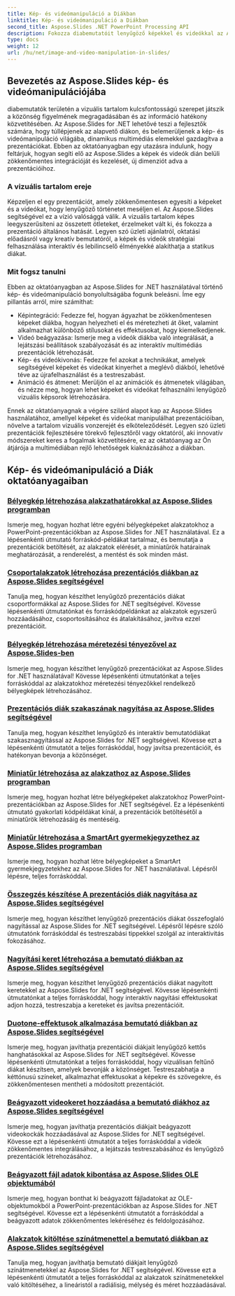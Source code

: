 ```yaml
---
title: Kép- és videómanipuláció a Diákban
linktitle: Kép- és videómanipuláció a Diákban
second_title: Aspose.Slides .NET PowerPoint Processing API
description: Fokozza diabemutatóit lenyűgöző képekkel és videókkal az Aspose.Slides for .NET segítségével. Lépésről lépésre tanulja meg, hogyan kezelheti a képeket és videókat a diákon belül a vizuálisan vonzó tartalom érdekében.
type: docs
weight: 12
url: /hu/net/image-and-video-manipulation-in-slides/
---
```


## Bevezetés az Aspose.Slides kép- és videómanipulációjába

diabemutatók területén a vizuális tartalom kulcsfontosságú szerepet játszik a közönség figyelmének megragadásában és az információ hatékony közvetítésében. Az Aspose.Slides for .NET lehetővé teszi a fejlesztők számára, hogy túllépjenek az alapvető diákon, és belemerüljenek a kép- és videómanipuláció világába, dinamikus multimédiás elemekkel gazdagítva a prezentációkat. Ebben az oktatóanyagban egy utazásra indulunk, hogy feltárjuk, hogyan segíti elő az Aspose.Slides a képek és videók dián belüli zökkenőmentes integrációját és kezelését, új dimenziót adva a prezentációihoz.

### A vizuális tartalom ereje

Képzeljen el egy prezentációt, amely zökkenőmentesen egyesíti a képeket és a videókat, hogy lenyűgöző történetet meséljen el. Az Aspose.Slides segítségével ez a vízió valósággá válik. A vizuális tartalom képes leegyszerűsíteni az összetett ötleteket, érzelmeket vált ki, és fokozza a prezentáció általános hatását. Legyen szó üzleti ajánlatról, oktatási előadásról vagy kreatív bemutatóról, a képek és videók stratégiai felhasználása interaktív és lebilincselő élményekké alakíthatja a statikus diákat.

### Mit fogsz tanulni

Ebben az oktatóanyagban az Aspose.Slides for .NET használatával történő kép- és videómanipuláció bonyolultságába fogunk beleásni. Íme egy pillantás arról, mire számíthat:

- Képintegráció: Fedezze fel, hogyan ágyazhat be zökkenőmentesen képeket diákba, hogyan helyezheti el és méretezheti át őket, valamint alkalmazhat különböző stílusokat és effektusokat, hogy kiemelkedjenek.
- Videó beágyazása: Ismerje meg a videók diákba való integrálását, a lejátszási beállítások szabályozását és az interaktív multimédiás prezentációk létrehozását.
- Kép- és videókivonás: Fedezze fel azokat a technikákat, amelyek segítségével képeket és videókat kinyerhet a meglévő diákból, lehetővé téve az újrafelhasználást és a testreszabást.
- Animáció és átmenet: Merüljön el az animációk és átmenetek világában, és nézze meg, hogyan lehet képeket és videókat felhasználni lenyűgöző vizuális képsorok létrehozására.

Ennek az oktatóanyagnak a végére szilárd alapot kap az Aspose.Slides használatához, amellyel képeket és videókat manipulálhat prezentációiban, növelve a tartalom vizuális vonzerejét és elköteleződését. Legyen szó üzleti prezentációk fejlesztésére törekvő fejlesztőről vagy oktatóról, aki innovatív módszereket keres a fogalmak közvetítésére, ez az oktatóanyag az Ön átjárója a multimédiában rejlő lehetőségek kiaknázásához a diákban.


## Kép- és videómanipuláció a Diák oktatóanyagaiban
### [Bélyegkép létrehozása alakzathatárokkal az Aspose.Slides programban](./creating-thumbnail-bounds-shape/)
Ismerje meg, hogyan hozhat létre egyéni bélyegképeket alakzatokhoz a PowerPoint-prezentációkban az Aspose.Slides for .NET használatával. Ez a lépésenkénti útmutató forráskód-példákat tartalmaz, és bemutatja a prezentációk betöltését, az alakzatok elérését, a miniatűrök határainak meghatározását, a renderelést, a mentést és sok minden mást.
### [Csoportalakzatok létrehozása prezentációs diákban az Aspose.Slides segítségével](./creating-group-shapes/)
Tanulja meg, hogyan készíthet lenyűgöző prezentációs diákat csoportformákkal az Aspose.Slides for .NET segítségével. Kövesse lépésenkénti útmutatónkat és forráskódpéldánkat az alakzatok egyszerű hozzáadásához, csoportosításához és átalakításához, javítva ezzel prezentációit.
### [Bélyegkép létrehozása méretezési tényezővel az Aspose.Slides-ben](./creating-thumbnail-scaling-factor-shape/)
Ismerje meg, hogyan készíthet lenyűgöző prezentációkat az Aspose.Slides for .NET használatával! Kövesse lépésenkénti útmutatónkat a teljes forráskóddal az alakzatokhoz méretezési tényezőkkel rendelkező bélyegképek létrehozásához.
### [Prezentációs diák szakaszának nagyítása az Aspose.Slides segítségével](./creating-section-zoom/)
Tanulja meg, hogyan készíthet lenyűgöző és interaktív bemutatódiákat szakasznagyítással az Aspose.Slides for .NET segítségével. Kövesse ezt a lépésenkénti útmutatót a teljes forráskóddal, hogy javítsa prezentációit, és hatékonyan bevonja a közönséget.
### [Miniatűr létrehozása az alakzathoz az Aspose.Slides programban](./creating-thumbnail-shape/)
Ismerje meg, hogyan hozhat létre bélyegképeket alakzatokhoz PowerPoint-prezentációkban az Aspose.Slides for .NET segítségével. Ez a lépésenkénti útmutató gyakorlati kódpéldákat kínál, a prezentációk betöltésétől a miniatűrök létrehozásáig és mentéséig.
### [Miniatűr létrehozása a SmartArt gyermekjegyzethez az Aspose.Slides programban](./creating-thumbnail-smartart-child-note/)
Ismerje meg, hogyan hozhat létre bélyegképeket a SmartArt gyermekjegyzetekhez az Aspose.Slides for .NET használatával. Lépésről lépésre, teljes forráskóddal.
### [Összegzés készítése A prezentációs diák nagyítása az Aspose.Slides segítségével](./creating-summary-zoom/)
Ismerje meg, hogyan készíthet lenyűgöző prezentációs diákat összefoglaló nagyítással az Aspose.Slides for .NET segítségével. Lépésről lépésre szóló útmutatónk forráskóddal és testreszabási tippekkel szolgál az interaktivitás fokozásához.
### [Nagyítási keret létrehozása a bemutató diákban az Aspose.Slides segítségével](./creating-zoom-frame/)
Ismerje meg, hogyan készíthet lenyűgöző prezentációs diákat nagyított keretekkel az Aspose.Slides for .NET segítségével. Kövesse lépésenkénti útmutatónkat a teljes forráskóddal, hogy interaktív nagyítási effektusokat adjon hozzá, testreszabja a kereteket és javítsa prezentációit.
### [Duotone-effektusok alkalmazása bemutató diákban az Aspose.Slides segítségével](./applying-duotone-effects/)
Ismerje meg, hogyan javíthatja prezentációi diákjait lenyűgöző kettős hanghatásokkal az Aspose.Slides for .NET segítségével. Kövesse lépésenkénti útmutatónkat a teljes forráskóddal, hogy vizuálisan feltűnő diákat készítsen, amelyek bevonják a közönséget. Testreszabhatja a kéttónusú színeket, alkalmazhat effektusokat a képekre és szövegekre, és zökkenőmentesen mentheti a módosított prezentációt.
### [Beágyazott videokeret hozzáadása a bemutató diákhoz az Aspose.Slides segítségével](./adding-embedded-video-frame/)
Ismerje meg, hogyan javíthatja prezentációs diákjait beágyazott videokockák hozzáadásával az Aspose.Slides for .NET segítségével. Kövesse ezt a lépésenkénti útmutatót a teljes forráskóddal a videók zökkenőmentes integrálásához, a lejátszás testreszabásához és lenyűgöző prezentációk létrehozásához.
### [Beágyazott fájl adatok kibontása az Aspose.Slides OLE objektumából](./extracting-embedded-file-data-ole-object/)
Ismerje meg, hogyan bonthat ki beágyazott fájladatokat az OLE-objektumokból a PowerPoint-prezentációkban az Aspose.Slides for .NET segítségével. Kövesse ezt a lépésenkénti útmutatót a forráskóddal a beágyazott adatok zökkenőmentes lekéréséhez és feldolgozásához.
### [Alakzatok kitöltése színátmenettel a bemutató diákban az Aspose.Slides segítségével](./filling-shapes-gradient/)
Tanulja meg, hogyan javíthatja bemutató diákjait lenyűgöző színátmenetekkel az Aspose.Slides for .NET segítségével. Kövesse ezt a lépésenkénti útmutatót a teljes forráskóddal az alakzatok színátmenetekkel való kitöltéséhez, a lineáristól a radiálisig, mélység és méret hozzáadásával.